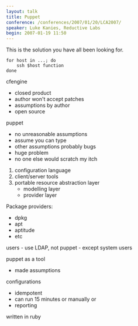 ```yaml
---
layout: talk
title: Puppet
conference: /conferences/2007/01/20/LCA2007/
speaker: Luke Kanies, Reductive Labs
begin: 2007-01-19 11:50
---
```

This is the solution you have all been looking for.

    for host in ...; do
        ssh $host function
    done

cfengine

* closed product
* author won't accept patches
* assumptions by author
* open source

puppet

* no unreasonable assumptions
* assume you can type
* other assumptions probably bugs
* huge problem
* no one else would scratch my itch

1. configuration language
2. client/server tools
3. portable resource abstraction layer
   * modelling layer
   * provider layer

Package providers:

* dpkg
* apt
* aptitude
* etc

users - use LDAP, not puppet - except system users

puppet as a tool

* made assumptions

configurations

* idempotent
* can run 15 minutes or manually or
* reporting

written in ruby
